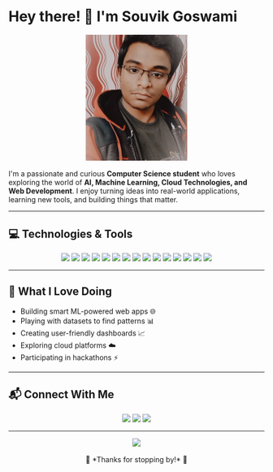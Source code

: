 # Hey there! 👋 I'm **Souvik Goswami**

<p align="center">
  <img src="https://raw.githubusercontent.com/Souvik12000122035/Souvik12000122035/main/souvik_photo.jpeg" width="200" alt="Souvik Goswami"/>
</p>

I'm a passionate and curious **Computer Science student** who loves exploring the world of **AI, Machine Learning, Cloud Technologies, and Web Development**. I enjoy turning ideas into real-world applications, learning new tools, and building things that matter.

---

## 💻 Technologies & Tools
<p align="center">
  <img src="https://img.shields.io/badge/Python-3670A0?style=for-the-badge&logo=python&logoColor=white"/>
  <img src="https://img.shields.io/badge/Java-ED8B00?style=for-the-badge&logo=java&logoColor=white"/>
  <img src="https://img.shields.io/badge/C-00599C?style=for-the-badge&logo=c&logoColor=white"/>
  <img src="https://img.shields.io/badge/Machine%20Learning-FF6F61?style=for-the-badge&logo=scikit-learn&logoColor=white"/>
  <img src="https://img.shields.io/badge/Deep%20Learning-8A2BE2?style=for-the-badge&logo=tensorflow&logoColor=white"/>
  <img src="https://img.shields.io/badge/Dash-0052CC?style=for-the-badge&logo=plotly&logoColor=white"/>
  <img src="https://img.shields.io/badge/Azure-0078D4?style=for-the-badge&logo=microsoftazure&logoColor=white"/>
    <img src="https://img.shields.io/badge/PHP-777BB4?style=for-the-badge&logo=php&logoColor=white"/>
  <img src="https://img.shields.io/badge/MySQL-4479A1?style=for-the-badge&logo=mysql&logoColor=white"/>
  <img src="https://img.shields.io/badge/Node.js-339933?style=for-the-badge&logo=nodedotjs&logoColor=white"/>
  <img src="https://img.shields.io/badge/HTML5-E34F26?style=for-the-badge&logo=html5&logoColor=white"/>
  <img src="https://img.shields.io/badge/CSS3-1572B6?style=for-the-badge&logo=css3&logoColor=white"/>
  <img src="https://img.shields.io/badge/JavaScript-F7DF1E?style=for-the-badge&logo=javascript&logoColor=black"/>
  <img src="https://img.shields.io/badge/Git-F05032?style=for-the-badge&logo=git&logoColor=white"/>
  <img src="https://img.shields.io/badge/GitHub-181717?style=for-the-badge&logo=github&logoColor=white"/>
</p>

---

## 🧠 What I Love Doing
- Building smart ML-powered web apps 🌐
- Playing with datasets to find patterns 📊
- Creating user-friendly dashboards 📈
- Exploring cloud platforms ☁️
- Participating in hackathons ⚡

---

## 📬 Connect With Me
<p align="center">
  <a href="mailto:souvik03.goswami@gmail.com"><img src="https://img.shields.io/badge/Email-D14836?style=for-the-badge&logo=gmail&logoColor=white" /></a>
  <a href="https://www.linkedin.com/in/souvik-goswami-700282295"><img src="https://img.shields.io/badge/LinkedIn-0A66C2?style=for-the-badge&logo=linkedin&logoColor=white" /></a>
  <a href="https://github.com/souvik-goswami"><img src="https://img.shields.io/badge/GitHub-181717?style=for-the-badge&logo=github&logoColor=white" /></a>
</p>

---

<p align="center">
  <img src="https://readme-typing-svg.demolab.com?font=Fira+Code&duration=3000&pause=1000&color=00F700&center=true&vCenter=true&width=435&lines=Always+learning+something+new...;Coding+my+way+through+life!"/>
</p>

<p align="center">
  🌟 *Thanks for stopping by!* 🌟
</p>
